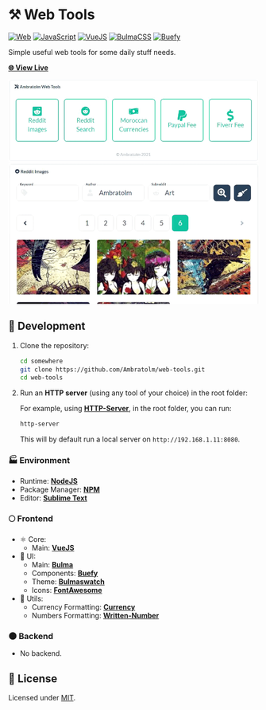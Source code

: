 # ⚒️ Web Tools

[![Web](https://img.shields.io/badge/web-blue?logo=w3c)](https://github.com/topics/web)
[![JavaScript](https://img.shields.io/badge/javascript-blue?logo=javascript)](https://github.com/topics/javascript)
[![VueJS](https://img.shields.io/badge/vue-2.6.12-blue?logo=vue.js)](https://github.com/topics/vue)
[![BulmaCSS](https://img.shields.io/badge/bulma-0.9.2-blue?logo=bulma)](https://github.com/topics/bulma)
[![Buefy](https://img.shields.io/badge/buefy-0.9.6-blue?logo=buefy)](https://github.com/topics/buefy)

Simple useful web tools for some daily stuff needs.

[**🌐 View Live**](https://ambratolm.github.io/web-tools)

![Screenshot](./screenshot1.gif?raw=true)
![Screenshot](./screenshot2.gif?raw=true)

## 🚀 Development

1. Clone the repository:

    ```bash
    cd somewhere
    git clone https://github.com/Ambratolm/web-tools.git
    cd web-tools
    ```

2. Run an **HTTP server** (using any tool of your choice) in the root folder:

    For example, using [**HTTP-Server**](https://www.npmjs.com/package/http-server), in the root folder, you can run:
    ```bash
    http-server
    ```
    This will by default run a local server on `http://192.168.1.11:8080`.

### 🏭 Environment

- Runtime: [**NodeJS**](https://github.com/nodejs)
- Package Manager: [**NPM**](https://github.com/npm)
- Editor: [**Sublime Text**](https://www.sublimetext.com)

### 🌕 Frontend

- ⚛️ Core:
  - Main: [**VueJS**](https://github.com/vuejs/vue)
- 🎨 UI:
  - Main: [**Bulma**](https://github.com/jgthms/bulma)
  - Components: [**Buefy**](https://github.com/buefy/buefy)
  - Theme: [**Bulmaswatch**](https://github.com/jenil/bulmaswatch)
  - Icons: [**FontAwesome**](https://github.com/FortAwesome/Font-Awesome)
- 🔧 Utils:
  - Currency Formatting: [**Currency**](https://github.com/scurker/currency.js)
  - Numbers Formatting: [**Written-Number**](https://github.com/yamadapc/js-written-number)

### 🌑 Backend
- No backend.

## 📄 License

Licensed under [MIT](./LICENSE).
